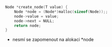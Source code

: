 ```c
Node *create_node(T value) {  
    Node *node = (Node*)malloc(sizeof(Node));;  
    node->value = value;  
    node->next = NULL;  
    return node;  
}
```
- nesmí se zapomenout na alokaci \*node